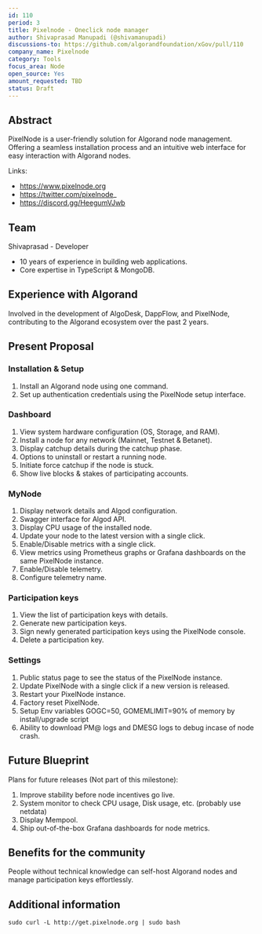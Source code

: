 ```yaml
---
id: 110
period: 3
title: Pixelnode - Oneclick node manager
author: Shivaprasad Manupadi (@shivamanupadi)
discussions-to: https://github.com/algorandfoundation/xGov/pull/110
company_name: Pixelnode
category: Tools
focus_area: Node
open_source: Yes
amount_requested: TBD
status: Draft
---
```


## Abstract

PixelNode is a user-friendly solution for Algorand node management.
Offering a seamless installation process and an intuitive web interface for easy interaction with Algorand nodes.

Links:

* https://www.pixelnode.org
* https://twitter.com/pixelnode_
* https://discord.gg/HeegumVJwb



## Team

  Shivaprasad - Developer
- 10 years of experience in building web applications.
- Core expertise in TypeScript & MongoDB.

## Experience with Algorand

Involved in the development of AlgoDesk, DappFlow, and PixelNode, contributing to the Algorand ecosystem over the past 2 years.

## Present Proposal

  ### Installation & Setup
  1. Install an Algorand node using one command.
  2. Set up authentication credentials using the PixelNode setup interface.

  ### Dashboard
  1. View system hardware configuration (OS, Storage, and RAM).
  2. Install a node for any network (Mainnet, Testnet & Betanet).
  3. Display catchup details during the catchup phase.
  4. Options to uninstall or restart a running node.
  5. Initiate force catchup if the node is stuck.
  6. Show live blocks & stakes of participating accounts.

  ### MyNode
  1. Display network details and Algod configuration.
  2. Swagger interface for Algod API.
  3. Display CPU usage of the installed node.
  4. Update your node to the latest version with a single click.
  5. Enable/Disable metrics with a single click.
  6. View metrics using Prometheus graphs or Grafana dashboards on the same PixelNode instance.
  7. Enable/Disable telemetry.
  8. Configure telemetry name.

 ### Participation keys
  1. View the list of participation keys with details.
  2. Generate new participation keys.
  3. Sign newly generated participation keys using the PixelNode console.
  4. Delete a participation key.

 ### Settings
  1. Public status page to see the status of the PixelNode instance.
  2. Update PixelNode with a single click if a new version is released.
  3. Restart your PixelNode instance.
  4. Factory reset PixelNode.
  5. Setup Env variables GOGC=50, GOMEMLIMIT=90% of memory by install/upgrade script
  6. Ability to download PM@ logs and DMESG logs to debug incase of node crash.


## Future Blueprint

Plans for future releases (Not part of this milestone):

1. Improve stability before node incentives go live.
2. System monitor to check CPU usage, Disk usage, etc. (probably use netdata)
3. Display Mempool.
4. Ship out-of-the-box Grafana dashboards for node metrics.


## Benefits for the community

People without technical knowledge can self-host Algorand nodes and manage participation keys effortlessly.

## Additional information
```sudo curl -L http://get.pixelnode.org | sudo bash```
